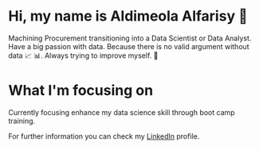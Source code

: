 # Hi, my name is Aldimeola Alfarisy :wave:

Machining Procurement transitioning into a Data Scientist or Data Analyst. Have a big passion with data. Because there is no valid argument without data :chart_with_upwards_trend: :bar_chart:. Always trying to improve myself. :muscle:

# What I'm focusing on

Currently focusing enhance my data science skill through boot camp training.

For further information you can check my [LinkedIn](https://www.linkedin.com/in/aldimeolaalfarisy/) profile.

<!---
aldimeolaalfarisy/aldimeolaalfarisy is a ✨ special ✨ repository because its `README.md` (this file) appears on your GitHub profile.
You can click the Preview link to take a look at your changes.
--->
